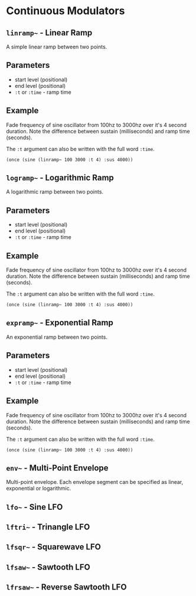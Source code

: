 # Continuous Modulators

## `linramp~` - Linear Ramp

A simple linear ramp between two points.

## Parameters

* start level (positional)
* end level (positional)
* `:t` or `:time` - ramp time

## Example

Fade frequency of sine oscillator from 100hz to 3000hz over it's 4 second duration. Note 
the difference between sustain (milliseconds) and ramp time (seconds).

The `:t` argument can also be written with the full word `:time`.

```
(once (sine (linramp~ 100 3000 :t 4) :sus 4000)) 
```

## `logramp~` - Logarithmic Ramp

A logarithmic ramp between two points.

## Parameters

* start level (positional)
* end level (positional)
* `:t` or `:time` - ramp time

## Example

Fade frequency of sine oscillator from 100hz to 3000hz over it's 4 second duration. Note 
the difference between sustain (milliseconds) and ramp time (seconds).

The `:t` argument can also be written with the full word `:time`.

```
(once (sine (linramp~ 100 3000 :t 4) :sus 4000)) 
```

## `expramp~` - Exponential Ramp

An exponential ramp between two points.

## Parameters

* start level (positional)
* end level (positional)
* `:t` or `:time` - ramp time

## Example

Fade frequency of sine oscillator from 100hz to 3000hz over it's 4 second duration. Note 
the difference between sustain (milliseconds) and ramp time (seconds).

The `:t` argument can also be written with the full word `:time`.

```
(once (sine (linramp~ 100 3000 :t 4) :sus 4000)) 
```

## `env~` - Multi-Point Envelope

Multi-point envelope. Each envelope segment can be specified as linear, exponential or logarithmic.

## `lfo~` - Sine LFO

## `lftri~` - Trinangle LFO

## `lfsqr~` - Squarewave LFO

## `lfsaw~` - Sawtooth LFO

## `lfrsaw~` - Reverse Sawtooth LFO
